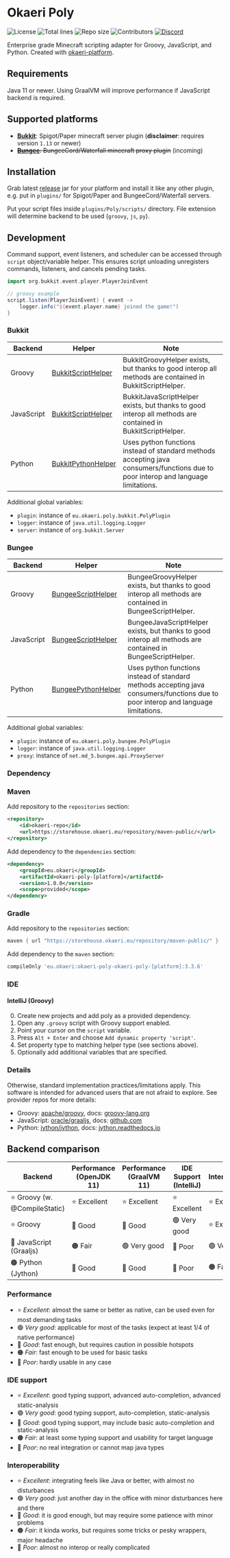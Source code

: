 # Okaeri Poly

![License](https://img.shields.io/github/license/OkaeriPoland/okaeri-poly)
![Total lines](https://img.shields.io/tokei/lines/github/OkaeriPoland/okaeri-poly)
![Repo size](https://img.shields.io/github/repo-size/OkaeriPoland/okaeri-poly)
![Contributors](https://img.shields.io/github/contributors/OkaeriPoland/okaeri-poly)
[![Discord](https://img.shields.io/discord/589089838200913930)](https://discord.gg/hASN5eX)

Enterprise grade Minecraft scripting adapter for Groovy, JavaScript, and Python. Created with [okaeri-platform](https://github.com/OkaeriPoland/okaeri-platform).

## Requirements

Java 11 or newer. Using GraalVM will improve performance if JavaScript backend is required.

## Supported platforms

- **[Bukkit](https://github.com/OkaeriPoland/okaeri-poly/tree/master/bukkit)**: Spigot/Paper minecraft server plugin (**disclaimer**: requires version `1.13` or newer)
- ~~**[Bungee](https://github.com/OkaeriPoland/okaeri-poly/tree/master/bungee)**: BungeeCord/Waterfall minecraft proxy plugin~~ (incoming)

## Installation

Grab latest [release](https://github.com/OkaeriPoland/okaeri-poly/releases) jar for your platform and install it like any other plugin, e.g. put in `plugins/` for Spigot/Paper and BungeeCord/Waterfall
servers.

Put your script files inside `plugins/Poly/scripts/` directory. File extension will determine backend to be used (`groovy`, `js`, `py`).

## Development

Command support, event listeners, and scheduler can be accessed through `script` object/variable helper. This ensures script unloading unregisters commands, listeners, and cancels pending tasks.

```groovy
import org.bukkit.event.player.PlayerJoinEvent

// groovy example
script.listen(PlayerJoinEvent) { event ->
    logger.info("${event.player.name} joined the game!")
}
```

### Bukkit

| Backend    | Helper                                                                                                                                                           | Note                                                                                                                               |
|------------|------------------------------------------------------------------------------------------------------------------------------------------------------------------|------------------------------------------------------------------------------------------------------------------------------------|
| Groovy     | [BukkitScriptHelper](https://github.com/OkaeriPoland/okaeri-poly/blob/master/bukkit/src/main/java/eu/okaeri/poly/bukkit/provider/BukkitScriptHelper.java)        | BukkitGroovyHelper exists, but thanks to good interop all methods are contained in BukkitScriptHelper.                             |
| JavaScript | [BukkitScriptHelper](https://github.com/OkaeriPoland/okaeri-poly/blob/master/bukkit/src/main/java/eu/okaeri/poly/bukkit/provider/BukkitScriptHelper.java)        | BukkitJavaScriptHelper exists, but thanks to good interop all methods are contained in BukkitScriptHelper.                         |
| Python     | [BukkitPythonHelper](https://github.com/OkaeriPoland/okaeri-poly/blob/master/bukkit/src/main/java/eu/okaeri/poly/bukkit/provider/python/BukkitPythonHelper.java) | Uses python functions instead of standard methods accepting java consumers/functions due to poor interop and language limitations. |

Additional global variables:

- `plugin`: instance of `eu.okaeri.poly.bukkit.PolyPlugin`
- `logger`: instance of `java.util.logging.Logger`
- `server`: instance of `org.bukkit.Server`

### Bungee

| Backend    | Helper                                                                                                                                                           | Note                                                                                                                               |
|------------|------------------------------------------------------------------------------------------------------------------------------------------------------------------|------------------------------------------------------------------------------------------------------------------------------------|
| Groovy     | [BungeeScriptHelper](https://github.com/OkaeriPoland/okaeri-poly/blob/master/bungee/src/main/java/eu/okaeri/poly/bukkit/provider/BungeeScriptHelper.java)        | BungeeGroovyHelper exists, but thanks to good interop all methods are contained in BungeeScriptHelper.                             |
| JavaScript | [BungeeScriptHelper](https://github.com/OkaeriPoland/okaeri-poly/blob/master/bungee/src/main/java/eu/okaeri/poly/bukkit/provider/BungeeScriptHelper.java)        | BungeeJavaScriptHelper exists, but thanks to good interop all methods are contained in BungeeScriptHelper.                         |
| Python     | [BungeePythonHelper](https://github.com/OkaeriPoland/okaeri-poly/blob/master/bungee/src/main/java/eu/okaeri/poly/bukkit/provider/python/BungeePythonHelper.java) | Uses python functions instead of standard methods accepting java consumers/functions due to poor interop and language limitations. |

Additional global variables:

- `plugin`: instance of `eu.okaeri.poly.bungee.PolyPlugin`
- `logger`: instance of `java.util.logging.Logger`
- `proxy`: instance of `net.md_5.bungee.api.ProxyServer`

### Dependency

### Maven

Add repository to the `repositories` section:

```xml
<repository>
    <id>okaeri-repo</id>
    <url>https://storehouse.okaeri.eu/repository/maven-public/</url>
</repository>
```

Add dependency to the `dependencies` section:

```xml
<dependency>
    <groupId>eu.okaeri</groupId>
    <artifactId>okaeri-poly-[platform]</artifactId>
    <version>1.0.0</version>
    <scope>provided</scope>
</dependency>
```

### Gradle

Add repository to the `repositories` section:

```groovy
maven { url "https://storehouse.okaeri.eu/repository/maven-public/" }
```

Add dependency to the `maven` section:

```groovy
compileOnly 'eu.okaeri:okaeri-poly-okaeri-poly-[platform]:3.3.6'
```

### IDE

#### IntelliJ (Groovy)

0. Create new projects and add poly as a provided dependency.
1. Open any `.groovy` script with Groovy support enabled.
2. Point your cursor on the `script` variable.
3. Press `Alt + Enter` and choose `Add dynamic property 'script'`.
4. Set property type to matching helper type (see sections above).
5. Optionally add additional variables that are specified.

### Details

Otherwise, standard implementation practices/limitations apply. This software is intended for advanced users that are not afraid to explore. See provider repos for more details:

- Groovy: [apache/groovy](https://github.com/apache/groovy), docs: [groovy-lang.org](https://groovy-lang.org/documentation.html)
- JavaScript: [oracle/graaljs](https://github.com/oracle/graaljs), docs: [github.com](https://github.com/oracle/graaljs/tree/master/docs/user)
- Python: [jython/jython](https://github.com/jython/jython), docs: [jython.readthedocs.io](https://jython.readthedocs.io/en/latest/)

## Backend comparison

| Backend                      | Performance (OpenJDK 11) | Performance (GraalVM 11) | IDE Support (IntelliJ) | Interoperability |
|------------------------------|--------------------------|--------------------------|------------------------|------------------|
| ⭐ Groovy (w. @CompileStatic) | ⭐ Excellent              | ⭐ Excellent              | ⭐ Excellent            | ⭐ Excellent      |
| ⭐ Groovy                     | 🔵 Good                   | 🔵 Good                   | 🟢 Very good            | ⭐ Excellent      |
| 🔵 JavaScript (Graaljs)       | 🟠 Fair                   | 🟢 Very good              | 🔴 Poor                 | 🟢 Very good      |
| 🟠 Python (Jython)            | 🔵 Good                   | 🔵 Good                   | 🔴 Poor                 | 🟠 Fair           |

### Performance

- ⭐ _Excellent_: almost the same or better as native, can be used even for most demanding tasks
- 🟢 _Very good_: applicable for most of the tasks (expect at least 1/4 of native performance)
- 🔵 _Good_: fast enough, but requires caution in possible hotspots
- 🟠 _Fair_: fast enough to be used for basic tasks
- 🔴 _Poor_: hardly usable in any case

### IDE support

- ⭐ _Excellent_: good typing support, advanced auto-completion, advanced static-analysis
- 🟢 _Very good_: good typing support, auto-completion, static-analysis
- 🔵 _Good_: good typing support, may include basic auto-completion and static-analysis
- 🟠 _Fair_: at least some typing support and usability for target language
- 🔴 _Poor_: no real integration or cannot map java types

### Interoperability

- ⭐ _Excellent_: integrating feels like Java or better, with almost no disturbances
- 🟢 _Very good_: just another day in the office with minor disturbances here and there
- 🔵 _Good_: it is good enough, but may require some patience with minor problems
- 🟠 _Fair_: it kinda works, but requires some tricks or pesky wrappers, major headache
- 🔴 _Poor_: almost no interop or really complicated
